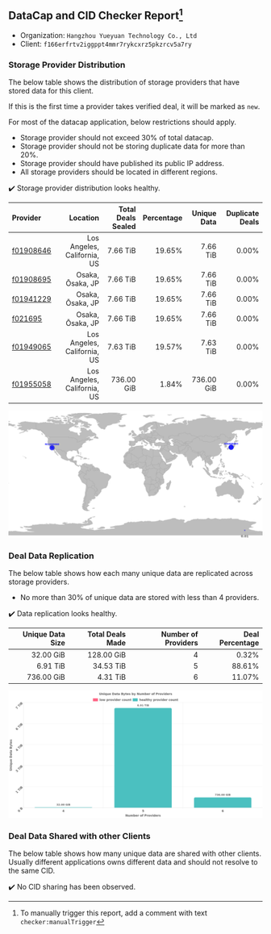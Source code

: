 ## DataCap and CID Checker Report[^1]
 - Organization: `Hangzhou Yueyuan Technology Co., Ltd`
 - Client: `f166erfrtv2iggppt4mmr7rykcxrz5pkzrcv5a7ry`
### Storage Provider Distribution
The below table shows the distribution of storage providers that have stored data for this client.

If this is the first time a provider takes verified deal, it will be marked as `new`.

For most of the datacap application, below restrictions should apply.
 - Storage provider should not exceed 30% of total datacap.
 - Storage provider should not be storing duplicate data for more than 20%.
 - Storage provider should have published its public IP address.
 - All storage providers should be located in different regions.

✔️ Storage provider distribution looks healthy.

| Provider                                              |                    Location | Total Deals Sealed | Percentage | Unique Data | Duplicate Deals |
| :---------------------------------------------------- | --------------------------: | -----------------: | ---------: | ----------: | --------------: |
| [f01908646](https://filfox.info/en/address/f01908646) | Los Angeles, California, US |           7.66 TiB |     19.65% |    7.66 TiB |           0.00% |
| [f01908695](https://filfox.info/en/address/f01908695) |            Osaka, Ōsaka, JP |           7.66 TiB |     19.65% |    7.66 TiB |           0.00% |
| [f01941229](https://filfox.info/en/address/f01941229) |            Osaka, Ōsaka, JP |           7.66 TiB |     19.65% |    7.66 TiB |           0.00% |
| [f021695](https://filfox.info/en/address/f021695)     |            Osaka, Ōsaka, JP |           7.66 TiB |     19.65% |    7.66 TiB |           0.00% |
| [f01949065](https://filfox.info/en/address/f01949065) | Los Angeles, California, US |           7.63 TiB |     19.57% |    7.63 TiB |           0.00% |
| [f01955058](https://filfox.info/en/address/f01955058) | Los Angeles, California, US |         736.00 GiB |      1.84% |  736.00 GiB |           0.00% |

![Provider Distribution](https://raw.githubusercontent.com/data-preservation-programs/filplus-checker-assets/main/filecoin-project/filecoin-plus-large-datasets/issues/1349/1671530787048.png)
### Deal Data Replication
The below table shows how each many unique data are replicated across storage providers.
- No more than 30% of unique data are stored with less than 4 providers.

✔️ Data replication looks healthy.

| Unique Data Size | Total Deals Made | Number of Providers | Deal Percentage |
| ---------------: | ---------------: | ------------------: | --------------: |
|        32.00 GiB |       128.00 GiB |                   4 |           0.32% |
|         6.91 TiB |        34.53 TiB |                   5 |          88.61% |
|       736.00 GiB |         4.31 TiB |                   6 |          11.07% |

![Replication Distribution](https://raw.githubusercontent.com/data-preservation-programs/filplus-checker-assets/main/filecoin-project/filecoin-plus-large-datasets/issues/1349/1671530787773.png)
### Deal Data Shared with other Clients
The below table shows how many unique data are shared with other clients.
Usually different applications owns different data and should not resolve to the same CID.

✔️ No CID sharing has been observed.

[^1]: To manually trigger this report, add a comment with text `checker:manualTrigger`

